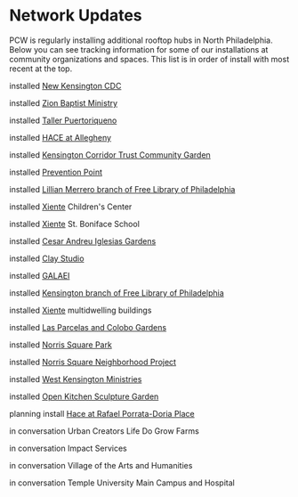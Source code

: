 # Network Updates

PCW is regularly installing additional rooftop hubs in North Philadelphia. Below you can see tracking information for some of our installations at community organizations and spaces. This list is in order of install with most recent at the top.

<span class="bg-gold black ph2 pv1 br3 small-caps">installed</span> [New Kensington CDC](https://nkcdc.org)  

<span class="bg-gold black ph2 pv1 br3 small-caps">installed</span> [Zion Baptist Ministry](https://www.zionbaptphilly.org)  

<span class="bg-gold black ph2 pv1 br3 small-caps">installed</span> [Taller Puertoriqueno](https://tallerpr.org/)  

<span class="bg-gold black ph2 pv1 br3 small-caps">installed</span> [HACE at Allegheny](https://www.hacecdc.org/)  

<span class="bg-gold black ph2 pv1 br3 small-caps">installed</span> [Kensington Corridor Trust Community Garden](https://kctphilly.org/)  

<span class="bg-gold black ph2 pv1 br3 small-caps">installed</span> [Prevention Point](https://ppponline.org/)  

<span class="bg-gold black ph2 pv1 br3 small-caps">installed</span> [Lillian Merrero branch of Free Library of Philadelphia](https://libwww.freelibrary.org/locations/lillian-marrero-library)  

<span class="bg-gold black ph2 pv1 br3 small-caps">installed</span> [Xiente](https://www.xiente.org/)  Children's Center  

<span class="bg-gold black ph2 pv1 br3 small-caps">installed</span> [Xiente](https://www.xiente.org/) St. Boniface School  

<span class="bg-gold black ph2 pv1 br3 small-caps">installed</span> [Cesar Andreu Iglesias Gardens](https://iglesiasgardens.com/)  

<span class="bg-gold black ph2 pv1 br3 small-caps">installed</span> [Clay Studio](https://www.theclaystudio.org/)  

<span class="bg-gold black ph2 pv1 br3 small-caps">installed</span> [GALAEI](https://www.galaeiqtbipoc.org/)  

<span class="bg-gold black ph2 pv1 br3 small-caps">installed</span> [Kensington branch of Free Library of Philadelphia](https://libwww.freelibrary.org/locations/kensington-library)  

<span class="bg-gold black ph2 pv1 br3 small-caps">installed</span> [Xiente](https://www.xiente.org/) multidwelling buildings  

<span class="bg-gold black ph2 pv1 br3 small-caps">installed</span> [Las Parcelas and Colobo Gardens](https://www.philaplace.org/story/349/)  

<span class="bg-gold black ph2 pv1 br3 small-caps">installed</span> [Norris Square Park](https://www.tclf.org/landscapes/norris-square-park)  

<span class="bg-gold black ph2 pv1 br3 small-caps">installed</span> [Norris Square Neighborhood Project](https://myneighborhoodproject.org/)  

<span class="bg-gold black ph2 pv1 br3 small-caps">installed</span> [West Kensington Ministries](https://westkensingtonministry.com/)  

<span class="bg-gold black ph2 pv1 br3 small-caps">installed</span> [Open Kitchen Sculpture Garden](https://theopenkitchensculpturegarden.com/)  

<span class="bg-yellow dark-gray ph2 pv1 br3 small-caps">planning install</span> [Hace at Rafael Porrata-Doria Place](https://www.hacecdc.org/)  

<span class="bg-light-yellow near-black ph2 pv1 br3 small-caps">in conversation</span> Urban Creators Life Do Grow Farms

<span class="bg-light-yellow near-black ph2 pv1 br3 small-caps">in conversation</span> Impact Services

<span class="bg-light-yellow near-black ph2 pv1 br3 small-caps">in conversation</span> Village of the Arts and Humanities

<span class="bg-light-yellow near-black ph2 pv1 br3 small-caps">in conversation</span> Temple University Main Campus and Hospital
